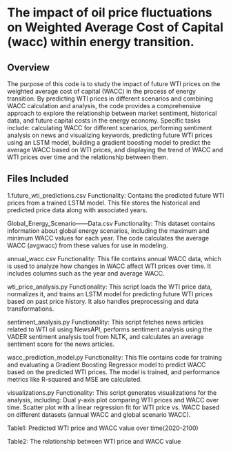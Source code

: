 # The impact of oil price fluctuations on Weighted Average Cost of Capital (wacc) within energy transition.

## Overview 

The purpose of this code is to study the impact of future WTI prices on the weighted average cost of capital (WACC) in the process of energy transition. By predicting WTI prices in different scenarios and combining WACC calculation and analysis, the code provides a comprehensive approach to explore the relationship between market sentiment, historical data, and future capital costs in the energy economy. Specific tasks include: calculating WACC for different scenarios, performing sentiment analysis on news and visualizing keywords, predicting future WTI prices using an LSTM model, building a gradient boosting model to predict the average WACC based on WTI prices, and displaying the trend of WACC and WTI prices over time and the relationship between them.

## Files Included

1.future_wti_predictions.csv
Functionality: Contains the predicted future WTI prices from a trained LSTM model. This file stores the historical and predicted price data along with associated years.

Global_Energy_Scenario——Data.csv
Functionality: This dataset contains information about global energy scenarios, including the maximum and minimum WACC values for each year. The code calculates the average WACC (avgwacc) from these values for use in modeling.

annual_wacc.csv
Functionality: This file contains annual WACC data, which is used to analyze how changes in WACC affect WTI prices over time. It includes columns such as the year and average WACC.

wti_price_analysis.py
Functionality: This script loads the WTI price data, normalizes it, and trains an LSTM model for predicting future WTI prices based on past price history. It also handles preprocessing and data transformations.

sentiment_analysis.py
Functionality: This script fetches news articles related to WTI oil using NewsAPI, performs sentiment analysis using the VADER sentiment analysis tool from NLTK, and calculates an average sentiment score for the news articles.

wacc_prediction_model.py
Functionality: This file contains code for training and evaluating a Gradient Boosting Regressor model to predict WACC based on the predicted WTI prices. The model is trained, and performance metrics like R-squared and MSE are calculated.

visualizations.py
Functionality: This script generates visualizations for the analysis, including:
Dual y-axis plot comparing WTI prices and WACC over time.
Scatter plot with a linear regression fit for WTI price vs. WACC based on different datasets (annual WACC and global scenario WACC).




Table1: Predicted WTI price and WACC value over time(2020-2100)


Table2: The relationship between WTI price and WACC value



